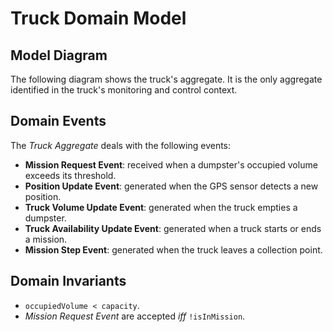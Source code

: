 # Truck Domain Model

## Model Diagram

The following diagram shows the truck's aggregate. It is the only aggregate identified in the truck's monitoring and control context.

<!--![Diagram Image Link](./truck-domain-model.puml)-->

## Domain Events

The *Truck Aggregate* deals with the following events:

* **Mission Request Event**: received when a dumpster's occupied volume exceeds its threshold.
* **Position Update Event**: generated when the GPS sensor detects a new position.
* **Truck Volume Update Event**: generated when the truck empties a dumpster.
* **Truck Availability Update Event**: generated when a truck starts or ends a mission.
* **Mission Step Event**: generated when the truck leaves a collection point.

## Domain Invariants

* ```occupiedVolume < capacity```.
* *Mission Request Event* are accepted *iff* ```!isInMission```.
